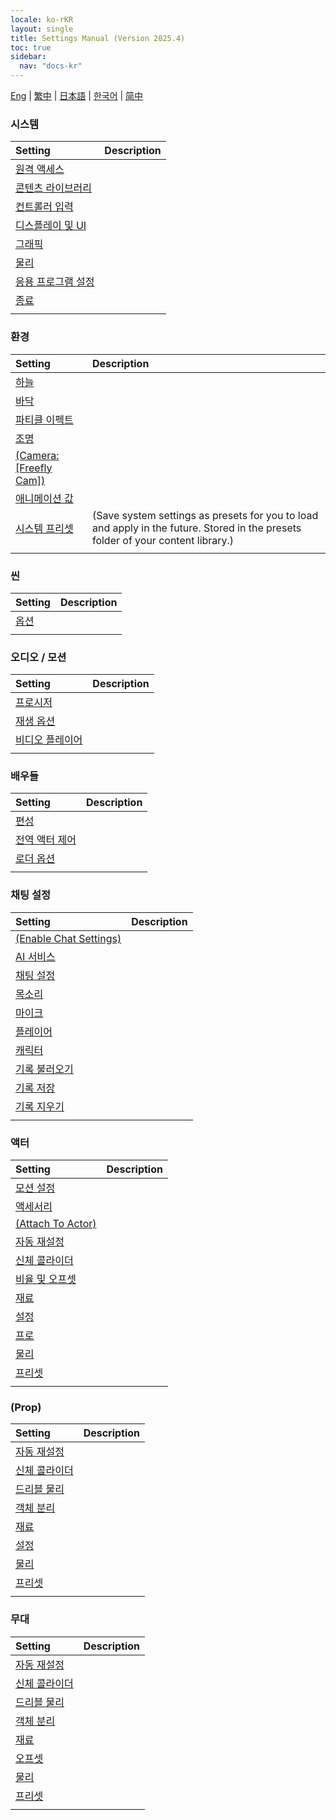 ```yaml
---
locale: ko-rKR
layout: single
title: Settings Manual (Version 2025.4)
toc: true
sidebar:
  nav: "docs-kr"
---
```


[Eng](/dancexr/menu/2025.4/menu) | [繁中](/tw/dancexr/menu/2025.4/menu) | [日本語](/jp/dancexr/menu/2025.4/menu) | [한국어](/kr/dancexr/menu/2025.4/menu) | [简中](/zh/dancexr/menu/2025.4/menu)

### **시스템**

| Setting | Description |
| :--- | :--- |
| [원격 액세스](system/remote_access) |  | 
| [콘텐츠 라이브러리](system/library) |  | 
| [컨트롤러 입력](system/input_settings) |  | 
| [디스플레이 및 UI](system/screen) |  | 
| [그래픽](system/graphics) |  | 
| [물리](system/physics) |  | 
| [응용 프로그램 설정](system/application_settings) |  | 
| [종료](system/exit) |  | 
| | |


### **환경**

| Setting | Description |
| :--- | :--- |
| [하늘](scene/sky) |  | 
| [바닥](scene/ground) |  | 
| [파티클 이펙트](scene/particles) |  | 
| [조명](scene/lighting) |  | 
| [(Camera: [Freefly Cam])](scene/cameras) |  | 
| [애니메이션 값](scene/auto_updates) |  | 
| [시스템 프리셋](scene/system_presets) | (Save system settings as presets for you to load and apply in the future. Stored in the presets folder of your content library.) | 
| | |


### **씬**

| Setting | Description |
| :--- | :--- |
| [옵션](stage/scene) |  | 
| | |


### **오디오 / 모션**

| Setting | Description |
| :--- | :--- |
| [프로시저](motion/procedural) |  | 
| [재생 옵션](motion/motion_loader) |  | 
| [비디오 플레이어](motion/video_player) |  | 
| | |


### **배우들**

| Setting | Description |
| :--- | :--- |
| [편성](actors/formation) |  | 
| [전역 액터 제어](actors/global_actor_control) |  | 
| [로더 옵션](actors/loader_options) |  | 
| | |


### **채팅 설정**

| Setting | Description |
| :--- | :--- |
| [(Enable Chat Settings)](chat/enabled) |  | 
| [AI 서비스](chat/ai_service) |  | 
| [채팅 설정](chat/chat_settings) |  | 
| [목소리](chat/voice) |  | 
| [마이크](chat/microphone) |  | 
| [플레이어](chat/chat_player) |  | 
| [캐릭터](chat/characters) |  | 
| [기록 불러오기](chat/load_history) |  | 
| [기록 저장](chat/save_history) |  | 
| [기록 지우기](chat/clear_history) |  | 
| | |


### **액터**

| Setting | Description |
| :--- | :--- |
| [모션 설정](actor/actor_motion) |  | 
| [액세서리](actor/accessory) |  | 
| [(Attach To Actor)](actor/attach_to_actor) |  | 
| [자동 재설정](actor/auto_reset) |  | 
| [신체 콜라이더](actor/body_colliders) |  | 
| [비율 및 오프셋](actor/scale_&_offset) |  | 
| [재료](actor/materials) |  | 
| [설정](actor/all_settings) |  | 
| [프로](actor/pro_tools) |  | 
| [물리](actor/model_physics) |  | 
| [프리셋](actor/actor_presets) |  | 
| | |


### **(Prop)**

| Setting | Description |
| :--- | :--- |
| [자동 재설정](prop/auto_reset) |  | 
| [신체 콜라이더](prop/body_colliders) |  | 
| [드리블 물리](prop/cloth_physics) |  | 
| [객체 분리](prop/detach_object) |  | 
| [재료](prop/materials) |  | 
| [설정](prop/settings) |  | 
| [물리](prop/model_physics) |  | 
| [프리셋](prop/actor_presets) |  | 
| | |


### **무대**

| Setting | Description |
| :--- | :--- |
| [자동 재설정](stage/auto_reset) |  | 
| [신체 콜라이더](stage/body_colliders) |  | 
| [드리블 물리](stage/cloth_physics) |  | 
| [객체 분리](stage/detach_object) |  | 
| [재료](stage/materials) |  | 
| [오프셋](stage/offset) |  | 
| [물리](stage/model_physics) |  | 
| [프리셋](stage/actor_presets) |  | 
| | |



